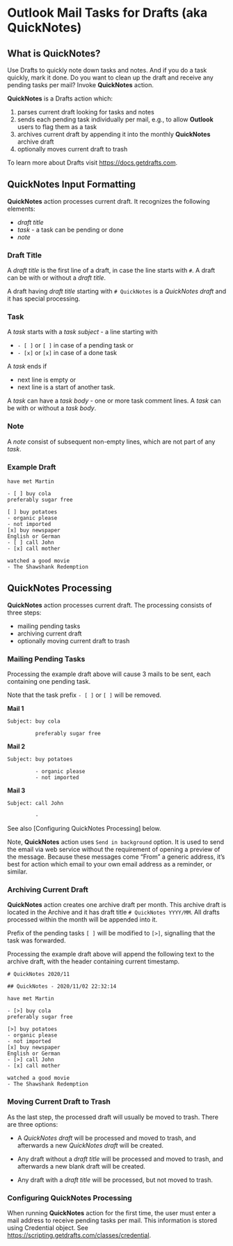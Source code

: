 # Outlook Mail Tasks for Drafts (aka QuickNotes)

## What is QuickNotes?

Use Drafts to quickly note down tasks and notes. And if you do a task quickly, mark it done. Do you want to clean up
 the draft and receive any pending tasks per mail? Invoke **QuickNotes** action.

**QuickNotes** is a Drafts action which:

1. parses current draft looking for tasks and notes
2. sends each pending task individually per mail, e.g., to allow **Outlook** users to flag them as a task
3. archives current draft by appending it into the monthly **QuickNotes** archive draft
4. optionally moves current draft to trash

To learn more about Drafts visit https://docs.getdrafts.com.

## QuickNotes Input Formatting

**QuickNotes** action processes current draft. It recognizes the following elements:
- *draft title*
- *task* - a task can be pending or done
- *note*

### Draft Title
A *draft title* is the first line of a draft, in case the line starts with `#`. A draft can be with or without a *draft
 title*.
 
A draft having *draft title* starting with `# QuickNotes` is a *QuickNotes draft* and it has special processing.

### Task

A *task* starts with a *task subject* - a line starting with
- `- [ ]` or `[ ]` in case of a pending task or
- `- [x]` or `[x]` in case of a done task

A *task* ends if
- next line is empty or
- next line is a start of another task.

A *task* can have a *task body* - one or more task comment lines. A *task* can be with or without a *task body*.

### Note
A *note* consist of subsequent non-empty lines, which are not part of any *task*.

### Example Draft

    have met Martin
    
    - [ ] buy cola
    preferably sugar free
    
    [ ] buy potatoes
    - organic please
    - not imported
    [x] buy newspaper
    English or German
    - [ ] call John
    - [x] call mother

    watched a good movie
    - The Shawshank Redemption   

## QuickNotes Processing

**QuickNotes** action processes current draft. The processing consists of three steps:
- mailing pending tasks
- archiving current draft
- optionally moving current draft to trash

### Mailing Pending Tasks

Processing the example draft above will cause 3 mails to be sent, each containing one pending task.

Note that the task prefix `- [ ]` or `[ ]` will be removed.

**Mail 1**

    Subject: buy cola
    
             preferably sugar free

**Mail 2**

    Subject: buy potatoes
    
             - organic please
             - not imported

**Mail 3**

    Subject: call John
    
             -
    
See also [Configuring QuickNotes Processing] below.

Note, **QuickNotes** action uses `Send in background` option. It is used to send the email via web service without the
 requirement of opening a preview of the message. Because these messages come “From” a generic address, it’s best for
  action which email to your own email address as a reminder, or similar.

### Archiving Current Draft

**QuickNotes** action creates one archive draft per month. This archive draft is located in the Archive and it has draft
 title `# QuickNotes YYYY/MM`. All drafts processed within the month will be appended into it. 

Prefix of the pending tasks `[ ]` will be modified to `[>]`, signalling that the task was forwarded.

Processing the example draft above will append the following text to the archive draft, with the header containing
 current timestamp.

    # QuickNotes 2020/11
    
    ## QuickNotes - 2020/11/02 22:32:14

    have met Martin
    
    - [>] buy cola             
    preferably sugar free      
                               
    [>] buy potatoes           
    - organic please           
    - not imported             
    [x] buy newspaper          
    English or German          
    - [>] call John            
    - [x] call mother          
                               
    watched a good movie       
    - The Shawshank Redemption 

### Moving Current Draft to Trash

As the last step, the processed draft will usually be moved to trash. There are three options:

- A *QuickNotes draft* will be processed and moved to trash, and afterwards a new *QuickNotes draft* will be created.
 
- Any draft without a *draft title* will be processed and moved to trash, and afterwards a new blank draft will be
 created.

- Any draft with a *draft title* will be processed, but not moved to trash.

### Configuring QuickNotes Processing

When running **QuickNotes** action for the first time, the user must enter a mail address to receive pending tasks per
 mail. This information is stored using Credential object. See https://scripting.getdrafts.com/classes/credential.

